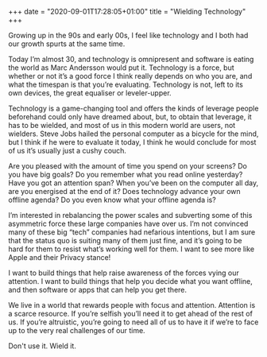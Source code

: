 +++
date = "2020-09-01T17:28:05+01:00"
title = "Wielding Technology"
+++

Growing up in the 90s and early 00s, I feel like technology and I both had our growth spurts at the same time.

Today I’m almost 30, and technology is omnipresent and software is eating the world as Marc Andersson would put it. Technology is a force, but whether or not it’s a good force I think really depends on who you are, and what the timespan is that you’re evaluating. Technology is not, left to its own devices, the great equaliser or leveler-upper.

Technology is a game-changing tool and offers the kinds of leverage people beforehand could only have dreamed about, but, to obtain that leverage, it has to be wielded, and most of us in this modern world are users, not wielders. Steve Jobs hailed the personal computer as a bicycle for the mind, but I think if he were to evaluate it today, I think he would conclude for most of us it’s usually just a cushy couch.

Are you pleased with the amount of time you spend on your screens? Do you have big goals? Do you remember what you read online yesterday? Have you got an attention span? When you’ve been on the computer all day, are you energised at the end of it? Does technology advance your own offline agenda? Do you even know what your offline agenda is?

I’m interested in rebalancing the power scales and subverting some of this asymmetric force these large companies have over us. I’m not convinced many of these big “tech” companies had nefarious intentions, but I am sure that the status quo is suiting many of them just fine, and it’s going to be hard for them to resist what’s working well for them. I want to see more like Apple and their Privacy stance!

I want to build things that help raise awareness of the forces vying our attention. I want to build things that help you decide what you want offline, and then software or apps that can help you get there.

We live in a world that rewards people with focus and attention. Attention is a scarce resource. If you’re selfish you’ll need it to get ahead of the rest of us. If you’re altruistic, you’re going to need all of us to have it if we’re to face up to the very real challenges of our time.

Don't use it. Wield it.
